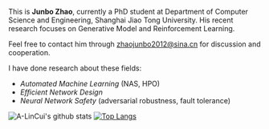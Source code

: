 This is **Junbo Zhao**, currently a PhD student at Department of Computer Science and Engineering, Shanghai Jiao Tong University. His recent research focuses on Generative Model and Reinforcement Learning.

Feel free to contact him through [zhaojunbo2012@sina.cn](zhaojunbo2012@sina.cn) for discussion and cooperation.

I have done research about these fields:
- *Automated Machine Learning* (NAS, HPO)
- *Efficient Network Design*
- *Neural Network Safety* (adversarial robustness, fault tolerance)

![A-LinCui's github stats](https://github-readme-stats.vercel.app/api?username=A-LinCui&count_private=true&show_icons=true&theme=highcontrast&line_height=21)
[![Top Langs](https://github-readme-stats.vercel.app/api/top-langs/?username=A-LinCui&count_private=true&layout=compact&theme=highcontrast&card_width=240)](https://github.com/anuraghazra/github-readme-stats)

<!--
**A-LinCui/A-LinCui** is a ✨ _special_ ✨ repository because its `README.md` (this file) appears on your GitHub profile.

Here are some ideas to get you started:

- 🔭 I’m currently working on ...
- 🌱 I’m currently learning ...
- 👯 I’m looking to collaborate on ...
- 🤔 I’m looking for help with ...
- 💬 Ask me about ...
- 📫 How to reach me: ...
- 😄 Pronouns: ...
- ⚡ Fun fact: ...


```
校园，一个角落，有一尊雕像 
老树的浓荫
几颗银杏 一抹红枫

深秋，夕阳会在这里停留
似乎在等候一个人
把他画进永恒

我们看见，一个少年跑进校园
穿着白衬衫
我们看见，一个女孩跑进校园
扎着马尾辫

我们看见年少的影子重重叠叠，潮涨潮落
我们看见青春的光景闪闪发光，踏浪而来
```
-->
